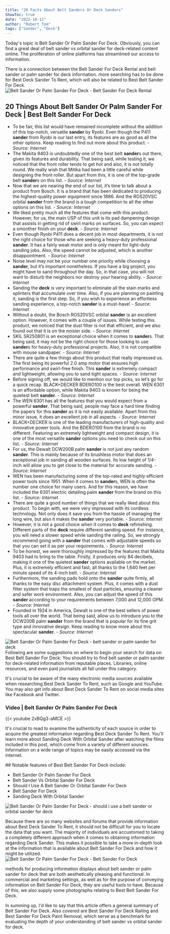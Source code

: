 ```yaml
---
title: "20 Facts About Belt Sanders Or Deck Sanders"
ShowToc: true 
date: "2022-10-12"
author: "Robert Tom" 
tags: ["Sander", "Deck"]
---
```


Today's topic is Belt Sander Or Palm Sander For Deck. Obviously, you can find a great deal of belt sander vs orbital sander for deck-related content online. The proliferation of online platforms has streamlined our access to information.

There is a connection between the Belt Sander For Deck Rental and belt sander or palm sander for deck information. more searching has to be done for Best Deck Sander To Rent, which will also be related to Best Belt Sander For Deck.
<img loading="lazy" src="https://www.homestratosphere.com/wp-content/uploads/2018/09/disc-sander-092918-min.jpg" onerror="this.onerror=null;this.src='https://blogger.googleusercontent.com/img/a/AVvXsEhe7F7TRXHtjiKvHb5vS7DmnxvpHiDyoYyYvm1nHB3Qp2_w3BnM6A2eq4v7FYxCC9bfZt3a9vIMtAYEKUiaDQbHMg-ViyGmRIj39MLp0bGFfgfYw1Dc9q_H-T0wiTm3l0Uq42dETrN9eC8aGJ9_IORZsxST1AcLR7np1koOfcc7tnHa4S8Mwz_xD9d0=s16000';" alt="Belt Sander Or Palm Sander For Deck - Belt Sander For Deck Rental" >

## 20 Things About Belt Sander Or Palm Sander For Deck | Best Belt Sander For Deck
-   To be fair, this list would have remained incomplete without the addition of this top-notch, versatile **sander** by Ryobi. Even though the P411 **sander** from Ryobi is our last entry, its features are as good as all the other options. Keep reading to find out more about this product. - <cite>Source: Internet</cite>
-   The Makita 9403 is undoubtedly one of the best belt **sander**s out there, given its features and durability. That being said, while testing it, we noticed that the front roller tends to get hot and also, it is not totally round. We really wish that Mitika had been a little careful while designing the front roller. But apart from this, it is one of the top-grade belt **sander**s on this list. - <cite>Source: Internet</cite>
-   Now that we are nearing the end of our list, it’s time to talk about a product from Bosch. It is a brand that has been dedicated to producing the highest-quality power equipment since 1886. And the ROS20VSC orbital **sander** from the brand is a tough competition to all the other options on this list. - <cite>Source: Internet</cite>
-   We liked pretty much all the features that come with this product. However, for us, the main USP of this unit is its pad dampening design that assists in getting rid of swirl marks on surfaces. So, you can expect a smoother finish on your **deck**. - <cite>Source: Internet</cite>
-   Even though Ryobi P411 does a decent job in most departments, it is not the right choice for those who are seeking a heavy-duty professional **sander**. It has a fairly weak motor and is only meant for light-duty sanding jobs. Also, the speed cannot be adjusted, which is another disappointment. - <cite>Source: Internet</cite>
-   Noise level may not be your number one priority while choosing a **sander**, but it’s important nonetheless. If you have a big project, you might have to sand throughout the day. So, in that case, you will not want to disturb the neighbors nor destroy your hearing ability. - <cite>Source: Internet</cite>
-   Sanding the **deck** is very important to eliminate all the stain marks and splinters that accumulate over time. Also, if you are planning on painting it, sanding is the first step. So, if you wish to experience an effortless sanding experience, a top-notch **sander** is a must-have! - <cite>Source: Internet</cite>
-   Without a doubt, the Bosch ROS20VSC orbital **sander** is an excellent option. However, it comes with a couple of issues. While testing this product, we noticed that the dust filter is not that efficient, and we also found out that it is on the noisier side. - <cite>Source: Internet</cite>
-   SKIL SR250801 is an exceptional choice when it comes to **sander**s. That being said, it may not be the right choice for those looking to use **sander**s for heavy-duty professional projects. Also, it is not compatible with mouse sandpaper. - <cite>Source: Internet</cite>
-   There are quite a few things about this product that really impressed us. The first being its powerful 2.0 amp motor that ensures high performance and swirl-free finish. This **sander** is extremely compact and lightweight, allowing you to sand tight spaces. - <cite>Source: Internet</cite>
-   Before signing off, we would like to mention our top picks, so let’s go for a quick recap. BLACK+DECKER BDERO100 is the best overall. WEN 6301 is an affordable option, while Makita 9403 is known for being the quietest belt **sander**. - <cite>Source: Internet</cite>
-   The WEN 6301 has all the features that you would expect from a powerful **sander**. That being said, people may face a hard time finding the papers for this **sander** as it is not easily available. Apart from this minor issue, it does an excellent job in all aspects. - <cite>Source: Internet</cite>
-   BLACK+DECKER is one of the leading manufacturers of high-quality and innovative power tools. And the BDERO100 from the brand is no different. Featuring an extremely lightweight and compact design, it is one of the most versatile **sander** options you need to check out on this list. - <cite>Source: Internet</cite>
-   For us, the Dewalt DCW200B palm **sander** is not just any random **sander**. This is mainly because of its brushless motor that does an exceptional job in sanding all wooden surfaces. Its low height of 1/4-inch will allow you to get close to the material for accurate sanding. - <cite>Source: Internet</cite>
-   WEN has been manufacturing some of the top-rated and highly efficient power tools since 1951. When it comes to **sander**s, WEN is often the number one choice for many users. And for this reason, we have included the 6301 electric detailing palm **sander** from the brand on this list. - <cite>Source: Internet</cite>
-   There are quite a good number of things that we really liked about this product. To begin with, we were very impressed with its cordless technology. Not only does it save you from the hassle of managing the long wire, but also it makes the **sander** very portable. - <cite>Source: Internet</cite>
-   However, it is not a good choice when it comes to **deck** refinishing. Different parts of the **deck** require different sanding speed. For instance, you will need a slower speed while sanding the railing. So, we strongly recommend going with a **sander** that comes with adjustable speeds so that you can set it as per your requirements. - <cite>Source: Internet</cite>
-   To be honest, we were thoroughly impressed by the features that Makita 9403 had to bring to the table. Firstly, it produces only 84 decibels, making it one of the quietest **sander** options available on the market. Plus, it is extremely efficient and fast, all thanks to the 1,640 feet per minute speed of its 4-inch belt. - <cite>Source: Internet</cite>
-   Furthermore, the sanding pads hold onto the **sander** quite firmly, all thanks to the easy disc attachment system. Plus, it comes with a dust filter system that traps the smallest of dust particles, ensuring a cleaner and safer work environment. Also, you can adjust the speed of this **sander** according to your requirements between 7,000 and 12,000 OPM. - <cite>Source: Internet</cite>
-   Founded in 1924 in America, Dewalt is one of the best sellers of power tools all over the world. That being said, allow us to introduce you to the DCW200B palm **sander** from the brand that is popular for its fine grit type and innovative design. Keep reading to know more about this spectacular **sander**. - <cite>Source: Internet</cite>


<img loading="lazy" src="https://www.powertoolworld.co.uk/media/catalog/product/cache/1/image/1800x/040ec09b1e35df139433887a97daa66f/m/a/mak9403-2p4.jpg" onerror="this.onerror=null;this.src='https://blogger.googleusercontent.com/img/a/AVvXsEhe7F7TRXHtjiKvHb5vS7DmnxvpHiDyoYyYvm1nHB3Qp2_w3BnM6A2eq4v7FYxCC9bfZt3a9vIMtAYEKUiaDQbHMg-ViyGmRIj39MLp0bGFfgfYw1Dc9q_H-T0wiTm3l0Uq42dETrN9eC8aGJ9_IORZsxST1AcLR7np1koOfcc7tnHa4S8Mwz_xD9d0=s16000';" alt="Belt Sander Or Palm Sander For Deck - belt sander or palm sander for deck" >
Following are some suggestions on where to begin your search for data on Best Belt Sander For Deck:
You should try to find belt sander or palm sander for deck-related information from reputable places. Libraries, online resources, and even paid journalists all fall under this category.

It's crucial to be aware of the many electronic media sources available when researching Best Deck Sander To Rent, such as Google and YouTube. You may also get info about Best Deck Sander To Rent on social media sites like Facebook and Twitter.

### Video | Belt Sander Or Palm Sander For Deck
{{< youtube 2xBQg3-aMCE >}} 


It's crucial to read to examine the authenticity of each source in order to acquire the greatest information regarding Best Deck Sander To Rent.
You'll learn more about Sanding Deck With Orbital Sander after watching the films included in this post, which come from a variety of different sources. Information on a wide range of topics may be easily accessed via the internet.
<script async="async" data-cfasync="false" src="//normallydemandedalter.com/fe63df3c5408708b15d8dc3d9b206b31/invoke.js"></script>
<div id="container-fe63df3c5408708b15d8dc3d9b206b31"></div>
## Notable features of Best Belt Sander For Deck include:

- Belt Sander Or Palm Sander For Deck
- Belt Sander Vs Orbital Sander For Deck
- Should I Use A Belt Sander Or Orbital Sander For Deck
- Belt Sander For Deck
- Sanding Deck With Orbital Sander

 <img loading="lazy" src="https://www.wellerhire.co.uk/wp-content/uploads/Floor-Edging-Sander-Tool-Hire.jpg" onerror="this.onerror=null;this.src='https://blogger.googleusercontent.com/img/a/AVvXsEhe7F7TRXHtjiKvHb5vS7DmnxvpHiDyoYyYvm1nHB3Qp2_w3BnM6A2eq4v7FYxCC9bfZt3a9vIMtAYEKUiaDQbHMg-ViyGmRIj39MLp0bGFfgfYw1Dc9q_H-T0wiTm3l0Uq42dETrN9eC8aGJ9_IORZsxST1AcLR7np1koOfcc7tnHa4S8Mwz_xD9d0=s16000';" alt="Belt Sander Or Palm Sander For Deck - should i use a belt sander or orbital sander for deck" >

Because there are so many websites and forums that provide information about Best Deck Sander To Rent, it should not be difficult for you to locate the data that you want.
The majority of individuals are accustomed to taking a completely different approach when it comes to obtaining information regarding Deck Sander. This makes it possible to take a more in-depth look at the information that is available about Belt Sander For Deck and how it might be utilized.
<img loading="lazy" src="https://i.ytimg.com/vi/rxAxMI3glnk/maxresdefault.jpg" onerror="this.onerror=null;this.src='https://blogger.googleusercontent.com/img/a/AVvXsEhe7F7TRXHtjiKvHb5vS7DmnxvpHiDyoYyYvm1nHB3Qp2_w3BnM6A2eq4v7FYxCC9bfZt3a9vIMtAYEKUiaDQbHMg-ViyGmRIj39MLp0bGFfgfYw1Dc9q_H-T0wiTm3l0Uq42dETrN9eC8aGJ9_IORZsxST1AcLR7np1koOfcc7tnHa4S8Mwz_xD9d0=s16000';" alt="Belt Sander Or Palm Sander For Deck - Belt Sander For Deck" >

methods for producing information displays about belt sander or palm sander for deck that are both aesthetically pleasing and functional. In commercial and marketing settings, as well as for the purpose of conveying information on Belt Sander For Deck, they are useful tools to have. Because of this, we also supply some photographs relating to Best Belt Sander For Deck.

In summing up, I'd like to say that this article offers a general summary of Belt Sander For Deck. Also covered are Best Sander For Deck Railing and Best Sander For Deck Paint Removal, which serve as a benchmark for evaluating the depth of your understanding of belt sander vs orbital sander for deck.
	

